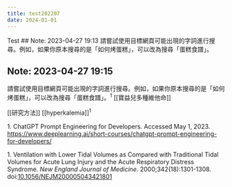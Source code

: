```yaml
---
title: test202207
date: 2024-01-01
---
```


Test ## Note: 2023-04-27 19:13
請嘗試使用目標網頁可能出現的字詞進行搜尋。例如，如果你原本搜尋的是「如何烤蛋糕」，可以改為搜尋「蛋糕食譜」。

## Note: 2023-04-27 19:15

請嘗試使用目標網頁可能出現的字詞進行搜尋。例如，如果你原本搜尋的是「如何烤蛋糕」，可以改為搜尋「蛋糕食譜」。<sup>1</sup>
[[寶益兒多種維他命]]

[[研究方法]] [[hyperkalemia]]<sup>1</sup>

<div id="refs" class="references csl-bib-body">

<div id="ref-chatgpt" class="csl-entry">

<span class="csl-left-margin">1.
</span><span class="csl-right-inline">ChatGPT Prompt Engineering for
Developers. Accessed May 1, 2023.
<https://www.deeplearning.ai/short-courses/chatgpt-prompt-engineering-for-developers/></span>

</div>

<div id="ref-2000ventilation" class="csl-entry">

<span class="csl-left-margin">1.
</span><span class="csl-right-inline">Ventilation with Lower Tidal
Volumes as Compared with Traditional Tidal Volumes for Acute Lung Injury
and the Acute Respiratory Distress Syndrome. _New England Journal of
Medicine_. 2000;342(18):1301-1308.
doi:[10.1056/NEJM200005043421801](https://doi.org/10.1056/NEJM200005043421801)</span>

</div>

</div>
